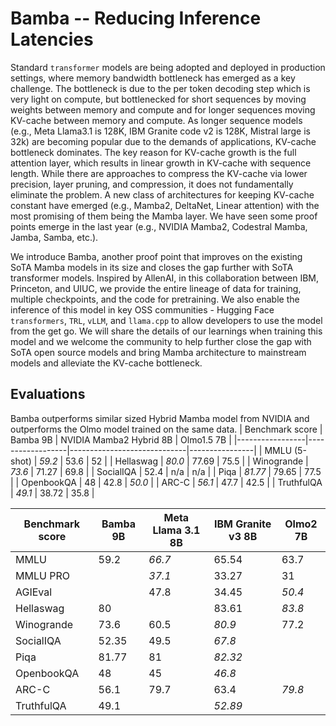 # Bamba -- Reducing Inference Latencies
Standard `transformer` models are being adopted and deployed in production settings, where memory bandwidth bottleneck has emerged as a key challenge. The bottleneck is due to the per token decoding step which is very light on compute, but bottlenecked for short sequences by moving weights between memory and compute and for longer sequences moving KV-cache between memory and compute. As longer sequence models (e.g., Meta Llama3.1 is 128K, IBM Granite code v2 is 128K, Mistral large is 32k) are becoming popular due to the demands of applications, KV-cache bottleneck dominates. The key reason for KV-cache growth is the full attention layer, which results in linear growth in KV-cache with sequence length. While there are approaches to compress the KV-cache via lower precision, layer pruning, and compression, it does not fundamentally eliminate the problem. A new class of architectures for keeping KV-cache constant have emerged (e.g., Mamba2, DeltaNet, Linear attention) with the most promising of them being the Mamba layer. We have seen some proof points emerge in the last year (e.g., NVIDIA Mamba2, Codestral Mamba, Jamba, Samba, etc.).

We introduce Bamba, another proof point that improves on the existing SoTA Mamba models in its size and closes the gap further with SoTA transformer models. Inspired by AllenAI, in this collaboration between IBM, Princeton, and UIUC, we provide the entire lineage of data for training, multiple checkpoints, and the code for pretraining. We also enable the inference of this model in key OSS communities - Hugging Face `transformers`, `TRL`, `vLLM`, and `llama.cpp` to allow developers to use the model from the get go. We will share the details of our learnings when training this model and we welcome the community to help further close the gap with SoTA open source models and bring Mamba architecture to mainstream models and alleviate the KV-cache bottleneck.

## Evaluations

Bamba outperforms similar sized Hybrid Mamba model from NVIDIA and outperforms the Olmo model trained on the same data. 
| Benchmark score | Bamba 9B | NVIDIA Mamba2 Hybrid 8B | Olmo1.5 7B |
|-----------------|------------------|-----------------------------|----------------|
| MMLU (5-shot)        | _59.2_          | 53.6                        | 52             |
| Hellaswag      | _80.0_          | 77.69                       | 75.5           |
| Winogrande     | _73.6_          | 71.27                       | 69.8           |
| SocialIQA      | 52.4         | n/a                         | n/a            |
| Piqa           | _81.77_         | 79.65                       | 77.5           |
| OpenbookQA     | 48              | 42.8                        | _50.0_         |
| ARC-C          | _56.1_          | 47.7                        | 42.5           |
| TruthfulQA     | _49.1_          | 38.72                       | 35.8           |


| Benchmark score | Bamba 9B | Meta Llama 3.1 8B | IBM Granite v3 8B | Olmo2 7B |
|-----------------|------------------|------------------|------------------|----------|
| MMLU           | 59.2            | _66.7_           | 65.54           | 63.7     |
| MMLU PRO       |                 | _37.1_           | 33.27           | 31       |
| AGIEval        |                 | 47.8            | 34.45           | _50.4_   |
| Hellaswag      | 80              |                  | 83.61           | _83.8_   |
| Winogrande     | 73.6            | 60.5            | _80.9_          | 77.2     |
| SocialIQA      | 52.35           | 49.5            | _67.8_          |          |
| Piqa           | 81.77           | 81              | _82.32_         |          |
| OpenbookQA     | 48              | 45              | _46.8_          |          |
| ARC-C          | 56.1            | 79.7            | 63.4            | _79.8_   |
| TruthfulQA     | 49.1            |                  | _52.89_         |          |






## 
